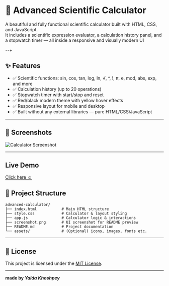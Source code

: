 # 🧮 Advanced Scientific Calculator

A beautiful and fully functional scientific calculator built with HTML, CSS, and JavaScript.  
It includes a scientific expression evaluator, a calculation history panel, and a stopwatch timer — all inside a responsive and visually modern UI

--+

## ✨ Features

- ✅ Scientific functions: sin, cos, tan, log, ln, √, ^, !, π, e, mod, abs, exp, and more
- ✅ Calculation history (up to 20 operations)
- ✅ Stopwatch timer with start/stop and reset
- ✅ Red/black modern theme with yellow hover effects
- ✅ Responsive layout for mobile and desktop
- ✅ Built without any external libraries — pure HTML/CSS/JavaScript

---

## 📸 Screenshots

![Calculator Screenshot](./screenshot/screenshot.png)

---

## Live Demo 

[Click here ☺️](https://yaldakhoshpey.github.io/Calculator_pro/)

## 📁 Project Structure

``` text
advanced-calculator/
├── index.html           # Main HTML structure
├── style.css            # Calculator & layout styling
├── app.js               # Calculator logic & interactions
├── screenshot.png       # UI screenshot for README preview
├── README.md            # Project documentation
└── assets/              # (Optional) icons, images, fonts etc.
```
---

## 📄 License

This project is licensed under the [MIT License](./LICENSE).

---

**made by *Yalda Khoshpey***
